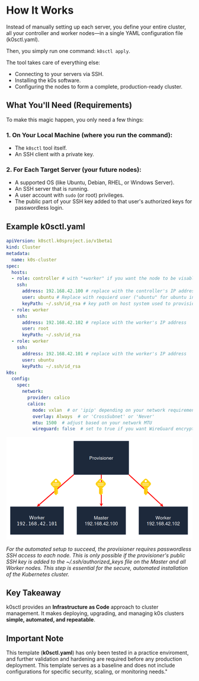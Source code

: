 # How It Works

Instead of manually setting up each server, you define your entire cluster, all your controller and worker nodes—in a single YAML configuration file (k0sctl.yaml).

Then, you simply run one command: `k0sctl apply`.

The tool takes care of everything else:

* Connecting to your servers via SSH.
* Installing the k0s software.
* Configuring the nodes to form a complete, production-ready cluster.

## What You'll Need (Requirements)

To make this magic happen, you only need a few things:

### 1. On Your Local Machine (where you run the command):

* The `k0sctl` tool itself.
* An SSH client with a private key.

### 2. For Each Target Server (your future nodes):

* A supported OS (like Ubuntu, Debian, RHEL, or Windows Server).
* An SSH server that is running.
* A user account with `sudo` (or root) privileges.
* The public part of your SSH key added to that user's authorized keys for passwordless login.

## Example k0sctl.yaml

```yaml
apiVersion: k0sctl.k0sproject.io/v1beta1
kind: Cluster
metadata:
  name: k0s-cluster
spec:
  hosts:
  - role: controller # with "+worker" if you want the node to be visable via kubectl, it will on default have a taint (NoSchedule)
    ssh:
      address: 192.168.42.100 # replace with the controller's IP address
      user: ubuntu # Replace with requierd user ("ubuntu" for ubuntu instances) 
      keyPath: ~/.ssh/id_rsa # key path on host system used to provision cluster
  - role: worker
    ssh:
      address: 192.168.42.102 # replace with the worker's IP address
      user: root
      keyPath: ~/.ssh/id_rsa
  - role: worker
    ssh:
      address: 192.168.42.101 # replace with the worker's IP address
      user: ubuntu
      keyPath: ~/.ssh/id_rsa
k0s:
  config:
    spec:
      network:
        provider: calico
        calico:
          mode: vxlan  # or 'ipip' depending on your network requirements
          overlay: Always  # or 'CrossSubnet' or 'Never'
          mtu: 1500  # adjust based on your network MTU
          wireguard: false  # set to true if you want WireGuard encryption
```

![k0sctl Architecture Diagram](assets/node-diagram.png)

*For the automated setup to succeed, the provisioner requires passwordless SSH access to each node. This is only possible if the provisioner's public SSH key is added to the ~/.ssh/authorized_keys file on the Master and all Worker nodes. This step is essential for the secure, automated installation of the Kubernetes cluster.*

## Key Takeaway

k0sctl provides an **Infrastructure as Code** approach to cluster management. It makes deploying, upgrading, and managing k0s clusters **simple, automated, and repeatable**.

## Important Note

This template (**k0sctl.yaml**) has only been tested in a practice enviroment, and further validation and hardening are required before any production deployment. This template serves as a baseline and does not include configurations for specific security, scaling, or monitoring needs."

